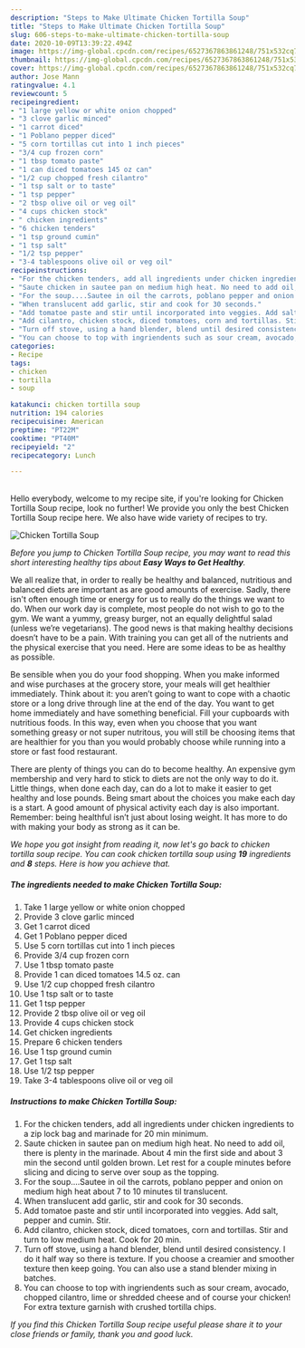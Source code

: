 ```yaml
---
description: "Steps to Make Ultimate Chicken Tortilla Soup"
title: "Steps to Make Ultimate Chicken Tortilla Soup"
slug: 606-steps-to-make-ultimate-chicken-tortilla-soup
date: 2020-10-09T13:39:22.494Z
image: https://img-global.cpcdn.com/recipes/6527367863861248/751x532cq70/chicken-tortilla-soup-recipe-main-photo.jpg
thumbnail: https://img-global.cpcdn.com/recipes/6527367863861248/751x532cq70/chicken-tortilla-soup-recipe-main-photo.jpg
cover: https://img-global.cpcdn.com/recipes/6527367863861248/751x532cq70/chicken-tortilla-soup-recipe-main-photo.jpg
author: Jose Mann
ratingvalue: 4.1
reviewcount: 5
recipeingredient:
- "1 large yellow or white onion chopped"
- "3 clove garlic minced"
- "1 carrot diced"
- "1 Poblano pepper diced"
- "5 corn tortillas cut into 1 inch pieces"
- "3/4 cup frozen corn"
- "1 tbsp tomato paste"
- "1 can diced tomatoes 145 oz can"
- "1/2 cup chopped fresh cilantro"
- "1 tsp salt or to taste"
- "1 tsp pepper"
- "2 tbsp olive oil or veg oil"
- "4 cups chicken stock"
- " chicken ingredients"
- "6 chicken tenders"
- "1 tsp ground cumin"
- "1 tsp salt"
- "1/2 tsp pepper"
- "3-4 tablespoons olive oil or veg oil"
recipeinstructions:
- "For the chicken tenders, add all ingredients under chicken ingredients to a zip lock bag and marinade for 20 min minimum."
- "Saute chicken in sautee pan on medium high heat. No need to add oil, there is plenty in the marinade. About 4 min the first side and about 3 min the second until golden brown. Let rest for a couple minutes before slicing and dicing to serve over soup as the topping."
- "For the soup....Sautee in oil the carrots, poblano pepper and onion on medium high heat about 7 to 10 minutes til translucent."
- "When translucent add garlic, stir and cook for 30 seconds."
- "Add tomatoe paste and stir until incorporated into veggies. Add salt, pepper and cumin. Stir."
- "Add cilantro, chicken stock, diced tomatoes, corn and tortillas. Stir and turn to low medium heat. Cook for 20 min."
- "Turn off stove, using a hand blender, blend until desired consistency. I do it half way so there is texture. If you choose a creamier and smoother texture then keep going. You can also use a stand blender mixing in batches."
- "You can choose to top with ingriendents such as sour cream, avocado, chopped cilantro, lime or shredded cheese and of course your chicken! For extra texture garnish with crushed tortilla chips."
categories:
- Recipe
tags:
- chicken
- tortilla
- soup

katakunci: chicken tortilla soup 
nutrition: 194 calories
recipecuisine: American
preptime: "PT22M"
cooktime: "PT40M"
recipeyield: "2"
recipecategory: Lunch

---
```

<br>
Hello everybody, welcome to my recipe site, if you're looking for Chicken Tortilla Soup recipe, look no further! We provide you only the best Chicken Tortilla Soup recipe here. We also have wide variety of recipes to try.
<br>


![Chicken Tortilla Soup](https://img-global.cpcdn.com/recipes/6527367863861248/751x532cq70/chicken-tortilla-soup-recipe-main-photo.jpg)

<i>Before you jump to Chicken Tortilla Soup recipe, you may want to read this short interesting healthy tips about <strong>Easy Ways to Get Healthy</strong>.</i>

We all realize that, in order to really be healthy and balanced, nutritious and balanced diets are important as are good amounts of exercise. Sadly, there isn't often enough time or energy for us to really do the things we want to do. When our work day is complete, most people do not wish to go to the gym. We want a yummy, greasy burger, not an equally delightful salad (unless we’re vegetarians). The good news is that making healthy decisions doesn’t have to be a pain. With training you can get all of the nutrients and the physical exercise that you need. Here are some ideas to be as healthy as possible.

Be sensible when you do your food shopping. When you make informed and wise purchases at the grocery store, your meals will get healthier immediately. Think about it: you aren’t going to want to cope with a chaotic store or a long drive through line at the end of the day. You want to get home immediately and have something beneficial. Fill your cupboards with nutritious foods. In this way, even when you choose that you want something greasy or not super nutritous, you will still be choosing items that are healthier for you than you would probably choose while running into a store or fast food restaurant.

There are plenty of things you can do to become healthy. An expensive gym membership and very hard to stick to diets are not the only way to do it. Little things, when done each day, can do a lot to make it easier to get healthy and lose pounds. Being smart about the choices you make each day is a start. A good amount of physical activity each day is also important. Remember: being healthful isn’t just about losing weight. It has more to do with making your body as strong as it can be. 


<i>We hope you got insight from reading it, now let's go back to chicken tortilla soup recipe. You can cook chicken tortilla soup using <strong>19</strong> ingredients and <strong>8</strong> steps. Here is how you achieve that.
</i>

##### The ingredients needed to make Chicken Tortilla Soup:

1. Take 1 large yellow or white onion chopped
1. Provide 3 clove garlic minced
1. Get 1 carrot diced
1. Get 1 Poblano pepper diced
1. Use 5 corn tortillas cut into 1 inch pieces
1. Provide 3/4 cup frozen corn
1. Use 1 tbsp tomato paste
1. Provide 1 can diced tomatoes 14.5 oz. can
1. Use 1/2 cup chopped fresh cilantro
1. Use 1 tsp salt or to taste
1. Get 1 tsp pepper
1. Provide 2 tbsp olive oil or veg oil
1. Provide 4 cups chicken stock
1. Get  chicken ingredients
1. Prepare 6 chicken tenders
1. Use 1 tsp ground cumin
1. Get 1 tsp salt
1. Use 1/2 tsp pepper
1. Take 3-4 tablespoons olive oil or veg oil


##### Instructions to make Chicken Tortilla Soup:

1. For the chicken tenders, add all ingredients under chicken ingredients to a zip lock bag and marinade for 20 min minimum.
1. Saute chicken in sautee pan on medium high heat. No need to add oil, there is plenty in the marinade. About 4 min the first side and about 3 min the second until golden brown. Let rest for a couple minutes before slicing and dicing to serve over soup as the topping.
1. For the soup....Sautee in oil the carrots, poblano pepper and onion on medium high heat about 7 to 10 minutes til translucent.
1. When translucent add garlic, stir and cook for 30 seconds.
1. Add tomatoe paste and stir until incorporated into veggies. Add salt, pepper and cumin. Stir.
1. Add cilantro, chicken stock, diced tomatoes, corn and tortillas. Stir and turn to low medium heat. Cook for 20 min.
1. Turn off stove, using a hand blender, blend until desired consistency. I do it half way so there is texture. If you choose a creamier and smoother texture then keep going. You can also use a stand blender mixing in batches.
1. You can choose to top with ingriendents such as sour cream, avocado, chopped cilantro, lime or shredded cheese and of course your chicken! For extra texture garnish with crushed tortilla chips.


<i>If you find this Chicken Tortilla Soup recipe useful please share it to your close friends or family, thank you and good luck.</i>
